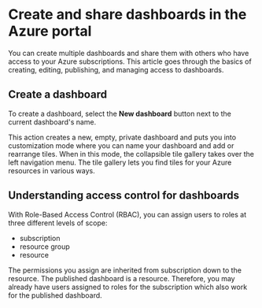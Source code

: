 # Create and share dashboards in the Azure portal
You can create multiple dashboards and share them with others who have access to your Azure subscriptions.  This article goes through the basics of creating, editing, publishing, and managing access to dashboards.

## Create a dashboard
To create a dashboard, select the **New dashboard** button next to the current dashboard's name.  

This action creates a new, empty, private dashboard and puts you into customization mode where you can name your dashboard and add or rearrange tiles.  When in this mode, the collapsible tile gallery takes over the left navigation menu.  The tile gallery lets you find tiles for your Azure resources in various ways.
## Understanding access control for dashboards	
With Role-Based Access Control (RBAC), you can assign users to roles at three different levels of scope:	
	
* subscription	
* resource group	
* resource	
	
The permissions you assign are inherited from subscription down to the resource. The published dashboard is a resource. Therefore, you may already have users assigned to roles for the subscription which also work for the published dashboard. 
